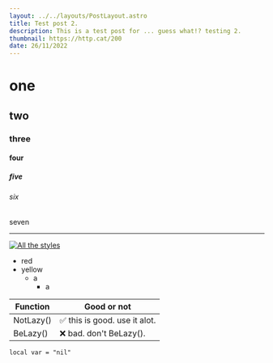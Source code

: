 ```yaml
---
layout: ../../layouts/PostLayout.astro
title: Test post 2.
description: This is a test post for ... guess what!? testing 2.
thumbnail: https://http.cat/200
date: 26/11/2022
---
```


# one

## two

### three

#### four

##### five

###### six

seven

---

[![All the styles](https://user-images.githubusercontent.com/78914413/199683064-91f5f542-2c44-4c50-9150-b0e326901f9e.png)](https://github.com/Almost89/Crayon)

- red
- yellow
  - a
    - a

| Function  | Good or not                   |
| --------- | ----------------------------- |
| NotLazy() | ✅ this is good. use it alot. |
| BeLazy()  | ❌ bad. don't BeLazy().       |

```
local var = "nil"
```